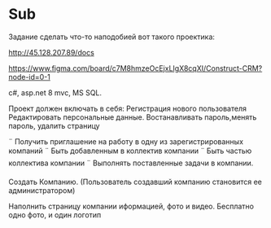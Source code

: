 # Sub

Задание сделать что-то наподобией вот такого проектика: 

http://45.128.207.89/docs

https://www.figma.com/board/c7M8hmzeOcEjxLIgX8cqXI/Construct-CRM?node-id=0-1

c#,
asp.net 8 mvc, 
MS SQL.

Проект должен включать в себя:
  Регистрация нового пользователя
  Редактировать персональные данные. 
  Востанавливать пароль,менять пароль, 
  удалить страницу

  ¨ Получить приглашение на работу в одну из зарегистрированных компаний
  ¨ Быть добавленным в коллектив компании
  ¨ Быть частью коллектива компании
  ¨ Выполнять поставленные задачи в компании.

Создать Компанию.
(Пользователь создавший компанию становится ее администратором)

Наполнить страницу компании иформацией, фото и видео.
Бесплатно одно фото, и один логотип





